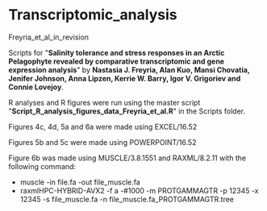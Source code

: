 # Transcriptomic_analysis

Freyria_et_al_in_revision

Scripts for "**Salinity tolerance and stress responses in an Arctic Pelagophyte revealed by comparative transcriptomic and gene expression analysis**" by **Nastasia J. Freyria, Alan Kuo, Mansi Chovatia, Jenifer Johnson, Anna Lipzen, Kerrie W. Barry, Igor V. Grigoriev and Connie Lovejoy**.

R analyses and R figures were run using the master script "**Script_R_analysis_figures_data_Freyria_et_al.R**" in the Scripts folder.

Figures 4c, 4d, 5a and 6a were made using EXCEL/16.52

Figures 5b and 5c were made using POWERPOINT/16.52

Figure 6b was made using MUSCLE/3.8.1551 and RAXML/8.2.11 with the following command:
- muscle -in file.fa -out file_muscle.fa
- raxmlHPC-HYBRID-AVX2 -f a -#1000 -m PROTGAMMAGTR -p 12345 -x 12345 -s file_muscle.fa -n file_muscle.fa_PROTGAMMAGTR.tree

